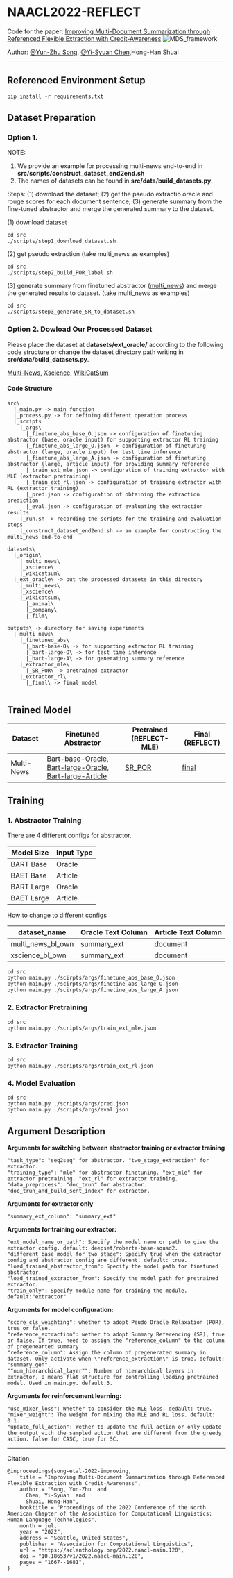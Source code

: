 # NAACL2022-REFLECT

Code for the paper: [Improving Multi-Document Summarization through Referenced Flexible Extraction with Credit-Awareness](https://aclanthology.org/2022.naacl-main.120.pdf)
![MDS_framework](https://user-images.githubusercontent.com/45812808/164428295-66af2bfd-3e07-4e2d-a3c8-ecdd56df7857.png)

Author: [@Yun-Zhu Song](http://github.com/yunzhusong), [@Yi-Syuan Chen](https://github.com/YiSyuanChen),Hong-Han Shuai

---
## Referenced Environment Setup
```
pip install -r requirements.txt
```

## Dataset Preparation
### Option 1.
NOTE:
1. We provide an example for processing multi-news end-to-end in **src/scripts/construct_dataset_end2end.sh**
2. The names of datasets can be found in **src/data/build_datasets.py**.


Steps: (1) download the dataset; (2) get the pseudo extractio oracle and rouge scores for each document sentence; (3) generate summary from the fine-tuned abstractor and merge the generated summary to the dataset. 

(1) download dataset
```
cd src
./scripts/step1_download_dataset.sh
```

(2) get pseudo extraction (take multi_news as examples)
```
cd src
./scripts/step2_build_POR_label.sh
```

(3) generate summary from finetuned abstractor ([multi_news](https://drive.google.com/file/d/1EDl-HZLQDPWTy9ZMxWvxHPNI_TTnKlYm/view?usp=sharing)) and merge the generated results to dataset. (take multi_news as examples)
```
cd src
./scripts/step3_generate_SR_to_dataset.sh
```


### Option 2. Dowload Our Processed Dataset
Please place the dataset at **datasets/ext_oracle/** according to the following code structure or change the dataset directory path writing in **src/data/build_datasets.py**.
<!--
Please sent an email to Yun-Zhu Song (yzsong.ee07@nycu.edu.tw) to request our processed dataset.
-->

[Multi-News](https://drive.google.com/file/d/1i8JuegEmGik-MhEU9GsKy3KcaJSr_k-I/view?usp=sharing),
[Xscience](https://drive.google.com/file/d/1R5eyDaCtorCh14yijqfCyduCjffYv8Ne/view?usp=sharing),
[WikiCatSum](https://drive.google.com/file/d/1Q6IVCf2nUFLtlW1oX4l5B6_tcWLUuLHA/view?usp=sharing)

#### Code Structure
```
src\
  |_main.py -> main function
  |_process.py -> for defining different operation process
  |_scripts
    |_args\
      |_finetune_abs_base_O.json -> configuration of finetuning abstractor (base, oracle input) for supporting extractor RL training
      |_finetune_abs_large_O.json -> configuration of finetuning abstractor (large, oracle input) for test time inference
      |_finetune_abs_large_A.json -> configuration of finetuning abstractor (large, article input) for providing summary reference
      |_train_ext_mle.json -> configuration of training extractor with MLE (extractor pretraining)
      |_train_ext_rl.json -> configuration of training extractor with RL (extractor training)
      |_pred.json -> configuration of obtaining the extraction prediction
      |_eval.json -> configuration of evaluating the extraction results
    |_run.sh -> recording the scripts for the training and evaluation steps
    |_construct_dataset_end2end.sh -> an example for constructing the multi_news end-to-end

datasets\
  |_origin\
    |_multi_news\
    |_xscience\
    |_wikicatsum\
  |_ext_oracle\ -> put the processed datasets in this directory
    |_multi_news\
    |_xscience\
    |_wikicatsum\
      |_animal\
      |_company\
      |_film\
      
outputs\ -> directory for saving experiments
  |_multi_news\
    |_finetuned_abs\
      |_bart-base-O\ -> for supporting extractor RL training
      |_bart-large-O\ -> for test time inference
      |_bart-large-A\ -> for generating summary reference
    |_extractor_mle\
      |_SR_POR\ -> pretrained extractor
    |_extractor_rl\
      |_final\ -> final model
    
```

## Trained Model

|   Dataset  | Finetuned Abstractor | Pretrained (REFLECT-MLE) | Final (REFLECT) |
|------------|----------------------|--------------------------|-----------------|
| Multi-News | [Bart-base-Oracle](https://drive.google.com/file/d/12RlJUo0Yp8J9tkgJBpGyBcoPBevif1JL/view?usp=sharing), [Bart-large-Oracle](https://drive.google.com/file/d/1VONOaQQhWe0RG2ogGlRsnUCQSe29ac9o/view?usp=sharing), [Bart-large-Article](https://drive.google.com/file/d/1EDl-HZLQDPWTy9ZMxWvxHPNI_TTnKlYm/view?usp=sharing) | [SR_POR](https://drive.google.com/file/d/1bI0tiJN3fqI22eTRWykiv4yEWTq9oBaM/view?usp=sharing) | [final](https://drive.google.com/file/d/1tZqtDb7wzZgTxJVWZsalsrCxratxNKgV/view?usp=sharing) |



<!--
|------------|----------------------|--------------------------|-----------------|
| Multi-News | [Bart-Base-Oracle](https://drive.google.com/file/d/1MEouMEzWtzJ9du4w6-wCkmJcDg8jOHzw/view?usp=sharing), [Bart-Large-Oracle](https://drive.google.com/file/d/1VONOaQQhWe0RG2ogGlRsnUCQSe29ac9o/view?usp=sharing) | [download](https://drive.google.com/file/d/1-0YqMCdwwzkS4IafL0aM5QJqQLiWIUml/view?usp=sharing) | [download](https://drive.google.com/file/d/1tZqtDb7wzZgTxJVWZsalsrCxratxNKgV/view?usp=sharing)|

| WikiCatSum/animal | [Bart-Base-Oracle]()[Bart-Large-Oracle]|[download]()|[download]()|

## Predictions
| Dataset | BART-Large | REFLECT |
|---------|------------|---------|
| WikiCatSum |[Animal](https://drive.google.com/file/d/1PP5nXdXSjH4jy6J0fjlDVZXJ-h9LoWf5/view?usp=sharing), [Company](https://drive.google.com/file/d/1nUgWnnzsGQvAqR8cj8hYqPL37CaeogpJ/view?usp=sharing), [Film](https://drive.google.com/file/d/1xxTevhR2pqcbh9mjuJG2GUHsf63OZDzf/view?usp=sharing)|[Animal](https://drive.google.com/file/d/1mlFr_5ukU7e3AIEPHDfhv3PBVpckp92U/view?usp=sharing), [Company](https://drive.google.com/file/d/1gQI541wJfIA260ZgO-b7JIORGbofIG2E/view?usp=sharing), [Film](https://drive.google.com/file/d/1KHdyBz7TjE4BwUAkq58BdMXJvlmOEs6c/view?usp=sharing) |

[WikiCatSum](https://drive.google.com/drive/folders/1CSt5VORNeB1-fAqk4GAts0Jp9VYyfImP?usp=sharing)
-->

## Training

### 1. Abstractor Training

There are 4 different configs for abstractor.

| Model Size | Input Type |
|------------|------------|
| BART Base  | Oracle     |
| BAET Base  | Article    | 
| BART Large | Oracle     |
| BAET Large | Article    |


How to change to different configs

| dataset_name          | Oracle Text Column | Article Text Column |
|-----------------------|--------------------|---------------------|
| multi_news_bl_own     | summary_ext        | document            | 
| xscience_bl_own       | summary_ext        | document            |

```
cd src
python main.py ./scirpts/args/finetune_abs_base_O.json
python main.py ./scirpts/args/finetine_abs_large_O.json
python main.py ./scirpts/args/finetine_abs_large_A.json
```

### 2. Extractor Pretraining

```
cd src
python main.py ./scripts/args/train_ext_mle.json
```

### 3. Extractor Training

```
cd src
python main.py ./scripts/args/train_ext_rl.json
```

### 4. Model Evaluation
```
cd src
python main.py ./scripts/args/pred.json
python main.py ./scripts/args/eval.json
```

## Argument Description

**Arguments for switching between abstractor training or extractor training**
```
"task_type": "seq2seq" for abstractor. "two_stage_extraction" for extractor.
"training_type": "mle" for abstractor finetuning. "ext_mle" for extractor pretraining. "ext_rl" for extractor training.
"data_preprocess": "doc_trun" for abstractor. "doc_trun_and_build_sent_index" for extractor.
```
**Arguments for extractor only**
```
"summary_ext_column": "summary_ext"
```
**Arguments for training our extractor:**
```
"ext_model_name_or_path": Specify the model name or path to give the extractor config. default: deepset/roberta-base-squad2.
"different_base_model_for_two_stage": Specify true when the extractor config and abstractor config are different. default: true.
"load_trained_abstractor_from": Specify the model path for finetuned abstractor.
"load_trained_extractor_from": Specify the model path for pretrained extractor.
"train_only": Specify module name for training the module. default:"extractor"
```
**Arguments for model configuration:**
```
"score_cls_weighting": whether to adopt Peudo Oracle Relaxation (POR), true or false.
"reference_extraction": wether to adopt Summary Referencing (SR), true or false. If true, need to assign the "reference_column" to the column of pregenearted summary.
"reference_column": Assign the column of pregenerated summary in dataset. Only activate when \"reference_extraction\" is true. default: "summary_gen".
""num_hierarchical_layer"": Number of hierarchical layers in extractor, 0 means flat structure for controlling loading pretrained model. Used in main.py. default:3.
```
**Arguments for reinforcement learning:**
```
"use_mixer_loss": Whether to consider the MLE loss. dedault: true.
"mixer_weight": The weight for mixing the MLE and RL loss. default: 0.1.
"update_full_action": Wether to update the full action or only update the output with the sampled action that are different from the greedy action. false for CASC, true for SC.
```

---
Citation
```
@inproceedings{song-etal-2022-improving,
    title = "Improving Multi-Document Summarization through Referenced Flexible Extraction with Credit-Awareness",
    author = "Song, Yun-Zhu  and
      Chen, Yi-Syuan  and
      Shuai, Hong-Han",
    booktitle = "Proceedings of the 2022 Conference of the North American Chapter of the Association for Computational Linguistics: Human Language Technologies",
    month = jul,
    year = "2022",
    address = "Seattle, United States",
    publisher = "Association for Computational Linguistics",
    url = "https://aclanthology.org/2022.naacl-main.120",
    doi = "10.18653/v1/2022.naacl-main.120",
    pages = "1667--1681",
}
```
